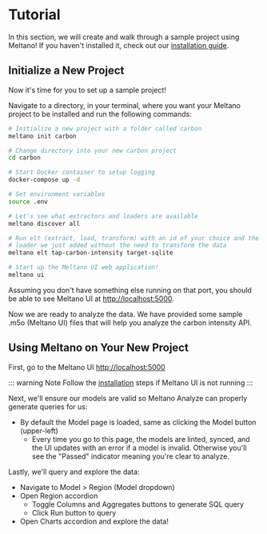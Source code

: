 # Tutorial

In this section, we will create and walk through a sample project using Meltano! If you haven't installed it, check out our [installation guide](/docs/installation.html).

## Initialize a New Project

Now it's time for you to set up a sample project!

Navigate to a directory, in your terminal, where you want your Meltano project to be installed and run the following commands:

```bash
# Initialize a new project with a folder called carbon
meltano init carbon

# Change directory into your new carbon project
cd carbon

# Start Docker container to setup logging
docker-compose up -d

# Set environment variables
source .env

# Let's see what extractors and loaders are available
meltano discover all

# Run elt (extract, load, transform) with an id of your choice and the extractor and
# loader we just added without the need to transform the data
meltano elt tap-carbon-intensity target-sqlite

# Start up the Meltano UI web application!
meltano ui
```

Assuming you don't have something else running on that port, you should be able to see Meltano UI at [http://localhost:5000](http://localhost:5000).

Now we are ready to analyze the data. We have provided some sample .m5o (Meltano UI) files that will help you analyze the carbon intensity API.

## Using Meltano on Your New Project

First, go to the Meltano UI [http://localhost:5000](http://localhost:5000)

::: warning Note
Follow the [installation](/docs/installation.html) steps if Meltano UI is not running
:::

Next, we'll ensure our models are valid so Meltano Analyze can properly generate queries for us:
- By default the Model page is loaded, same as clicking the Model button (upper-left)
    - Every time you go to this page, the models are linted, synced, and the UI updates with an error if a model is invalid. Otherwise you'll see the "Passed" indicator meaning you're clear to analyze.

Lastly, we'll query and explore the data:
- Navigate to Model > Region (Model dropdown)
- Open Region accordion
  - Toggle Columns and Aggregates buttons to generate SQL query
  - Click Run button to query
- Open Charts accordion and explore the data!
